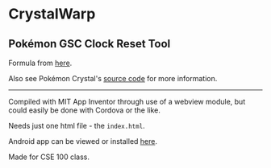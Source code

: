 
# CrystalWarp

## Pokémon GSC Clock Reset Tool

Formula from [here](https://gamefaqs.gamespot.com/gbc/198308-pokemon-gold-version/faqs/12550).

Also see Pokémon Crystal's [source code](https://github.com/pret/pokecrystal/blob/master/engine/rtc/reset_password.asm) for more information.

---

Compiled with MIT App Inventor through use of a webview module, but could easily be done with Cordova or the like. 

Needs just one html file - the `index.html`. 

Android app can be viewed or installed [here](https://play.google.com/store/apps/details?id=appinventor.ai_pgattic.gscrtcreset).

Made for CSE 100 class. 
